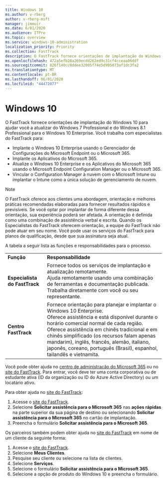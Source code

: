 ```yaml
---
title: Windows 10
ms.author: v-rberg
author: v-rberg-msft
manager: jimmuir
ms.date: 6/01/2020
ms.audience: ITPro
ms.topic: overview
ms.service: windows-10-administration
localization_priority: Priority
ms.collection: FastTrack
description: O FastTrack fornece orientações de implantação do Windows 10 para ajudar você a atualizar do Windows 7 Professional e do Windows 8.1 Professional para o Windows 10 Enterprise.
ms.openlocfilehash: 472a5efb28a269ecdd262ed9c31cf4cceaa06ddf
ms.sourcegitcommit: 826f140cc0ddee32005f74e5d995073af1dc3fa2
ms.translationtype: MT
ms.contentlocale: pt-BR
ms.lasthandoff: 06/01/2020
ms.locfileid: "44472077"
---
```

# <a name="windows-10"></a>Windows 10

O FastTrack fornece orientações de implantação do Windows 10 para ajudar você a atualizar do Windows 7 Professional e do Windows 8.1 Professional para o Windows 10 Enterprise. Você trabalha com especialistas do FastTrack para:

- Implante o Windows 10 Enterprise usando o Gerenciador de Configurações do Microsoft Endpoint ou o Microsoft 365.
- Implante os Aplicativos do Microsoft 365. 
- Atualize o Windows 10 Enterprise e os Aplicativos do Microsoft 365 usando o Microsoft Endpoint Configuration Manager ou o Microsoft 365.
- Vincular o Configuration Manager à nuvem com o Microsoft Intune ou implantar o Intune como a única solução de gerenciamento de nuvem.
  
> [!NOTE]
> O FastTrack oferece aos clientes uma abordagem, orientação e melhores práticas recomendadas elaboradas para fornecer resultados rápidos e previsíveis. Se você optar por implantar de forma diferente dessa orientação, sua experiência poderá ser afetada. A orientação é definida como uma combinação de assistência verbal e escrita. Quando os Especialistas do FastTrack oferecem orientação, a equipe do FastTrack não pode atuar em seu nome. Você pode usar os serviços do FastTrack para planos de qualificação, desde que sua assinatura seja atual.  
    
A tabela a seguir lista as funções e responsabilidades para o processo.

|||
|:-----|:-----|
|**Função** <br/> |**Responsabilidade** <br/> |
|**Especialista do FastTrack** <br/> |Fornece todos os serviços de implantação e atualização remotamente.  <br/> Ajuda remotamente usando uma combinação de ferramentas e documentação publicada. <br/> Trabalha diretamente com você ou seu representante.|
|**Centro FastTrack**  <br/> |Fornece orientação para planejar e implantar o Windows 10 Enterprise.   <br/> Oferece assistência e está disponível durante o horário comercial normal de cada região. <br/> Oferece assistência em chinês tradicional e em chinês simplificado (os recursos falam apenas mandarim), inglês, francês, alemão, italiano, japonês, coreano, português (Brasil), espanhol, tailandês e vietnamita.|
 
Você pode obter ajuda no [centro de administração do Microsoft 365](https://go.microsoft.com/fwlink/?linkid=2032704) ou no [site do FastTrack](https://go.microsoft.com/fwlink/?linkid=780698). Para entrar, você deve ter uma conta corporativa ou de estudante ativa (ID da organização ou ID do Azure Active Directory) ou um locatário ativo. 

Para obter ajuda no [site do FastTrack](https://go.microsoft.com/fwlink/?linkid=780698): 
1.    Acesse o [site do FastTrack](https://go.microsoft.com/fwlink/?linkid=780698). 
2.    Selecione **Solicitar assistência para o Microsoft 365** nas **ações rápidas** na parte superior da sua página de destino ou selecionando **Solicitar assistência para o Microsoft 365** no cartão de implantação.
3.    Preencha o formulário **Solicitar assistência para o Microsoft 365**.
  
Os parceiros também podem obter ajuda no [site do FastTrack](https://go.microsoft.com/fwlink/?linkid=780698) em nome de um cliente da seguinte forma:
1.    Acesse o [site do FastTrack](https://go.microsoft.com/fwlink/?linkid=780698). 
2.    Selecione **Meus Clientes**.
3.    Pesquise seu cliente ou selecione na lista de clientes.
4.    Selecione **Serviços**.
5.    Selecione o formulário **Solicitar assistência para o Microsoft 365**.
6.    Selecione a opção de produto do Windows 10 e preencha o formulário.
 
